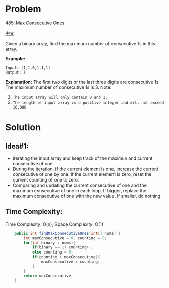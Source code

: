 # Problem
[485. Max Consecutive Ones](https://leetcode.com/problems/max-consecutive-ones/)

[中文](https://leetcode-cn.com/problems/max-consecutive-ones/)

Given a binary array, find the maximum number of consecutive 1s in this array.

**Example:**
```text
Input: [1,1,0,1,1,1]
Output: 3
```
**Explanation:** The first two digits or the last three digits are consecutive 1s.
    The maximum number of consecutive 1s is 3.
Note:

1. ```The input array will only contain 0 and 1.```
2. ```The length of input array is a positive integer and will not exceed 10,000```


# Solution
## Idea#1:
* iterating the input array and keep track of the maximun and current consecutive of one.
* During the iteration, if the current element is one, increase the current consecutive of one by one. If the current element is zero, reset the current counting of one to zero. 
* Comparing and updating the current consecutive of one and the maximum consecutive of one in each loop. If bigger, replace the maximum consecutive of one with the new value. If smaller, do nothing.
##  Time Complexity:
Time Complexity: O(n), Space Complexity: O(1)

```java
    public int findMaxConsecutiveOnes(int[] nums) {
        int maxConsecutive = 0, counting = 0;
        for(int binary : nums){
            if(binary == 1) counting++;
            else counting = 0;
            if(counting > maxConsecutive){
                maxConsecutive = counting;
            }
        }
        return maxConsecutive;
    }
```
